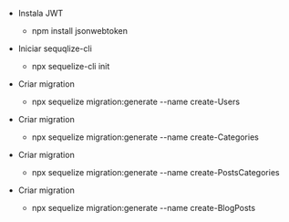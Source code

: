 - Instala JWT
  - npm install jsonwebtoken

- Iniciar sequqlize-cli
  - npx sequelize-cli init

- Criar migration
  - npx sequelize migration:generate --name create-Users

- Criar migration
  - npx sequelize migration:generate --name create-Categories

- Criar migration
  - npx sequelize migration:generate --name create-PostsCategories

- Criar migration
  - npx sequelize migration:generate --name create-BlogPosts
